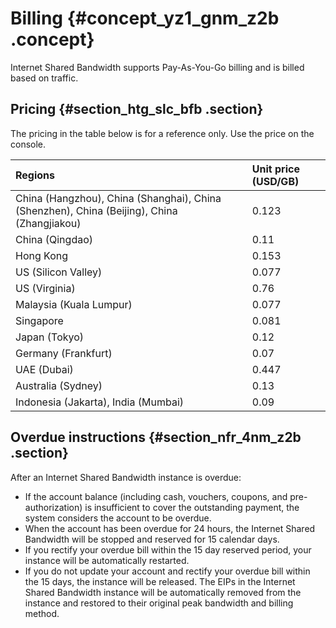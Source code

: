 # Billing {#concept_yz1_gnm_z2b .concept}

Internet Shared Bandwidth supports Pay-As-You-Go billing and is billed based on traffic.

## Pricing {#section_htg_slc_bfb .section}

The pricing in the table below is for a reference only. Use the price on the console.

|Regions|Unit price \(USD/GB\)|
|:------|:--------------------|
|China \(Hangzhou\), China \(Shanghai\), China \(Shenzhen\), China \(Beijing\), China \(Zhangjiakou\)|0.123|
|China \(Qingdao\) |0.11|
|Hong Kong|0.153|
|US \(Silicon Valley\)|0.077|
|US \(Virginia\)|0.76|
|Malaysia \(Kuala Lumpur\)|0.077|
|Singapore|0.081|
|Japan \(Tokyo\)|0.12|
|Germany \(Frankfurt\)|0.07|
|UAE \(Dubai\)|0.447|
|Australia \(Sydney\)|0.13|
|Indonesia \(Jakarta\), India \(Mumbai\)|0.09|

## Overdue instructions {#section_nfr_4nm_z2b .section}

After an Internet Shared Bandwidth instance is overdue:

-   If the account balance \(including cash, vouchers, coupons, and pre-authorization\) is insufficient to cover the outstanding payment, the system considers the account to be overdue.
-   When the account has been overdue for 24 hours, the Internet Shared Bandwidth will be stopped and reserved for 15 calendar days.
-   If you rectify your overdue bill within the 15 day reserved period, your instance will be automatically restarted.
-   If you do not update your account and rectify your overdue bill within the 15 days, the instance will be released. The EIPs in the Internet Shared Bandwidth instance will be automatically removed from the instance and restored to their original peak bandwidth and billing method.

